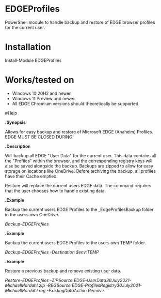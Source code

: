 # EDGEProfiles
PowerShell module to handle backup and restore of EDGE browser profiles for the current user.

# Installation
Install-Module EDGEProfiles

# Works/tested on
- Windows 10 20H2 and newer
- Windows 11 Preview and newer
- All EDGE Chromium versions should theoretically be supported.

#Help

**.Synopsis**

  Allows for easy backup and restore of Microsoft EDGE (Anaheim) Profiles.
  EDGE MUST BE CLOSED DURING!

**.Description**

  Will backup all EDGE "User Data" for the current user. This data contains all the "Profiles" within the browser, and the corresponding registry keys will also be saved alongside the backup.
  Backups are zipped to allow for easy storage on locations like OneDrive.
  Before archiving the backup, all profiles have their Cache emptied.

  Restore will replace the current users EDGE data. The command requires that the user chooses how to handle existing data.

 **.Example**
 
   Backup the current users EDGE Profiles to the \_EdgeProfilesBackup folder in the users own OneDrive.
   
   *Backup-EDGEProfiles*

 **.Example**
 
   Backup the current users EDGE Profiles to the users own TEMP folder.
   
   *Backup-EDGEProfiles -Destination $env:TEMP*

 **.Example**
 
   Restore a previous backup and remove existing user data.
   
   *Restore-EDGEProfiles -ZIPSource EDGE-UserData30July2021-MichaelMardahl.zip -REGSource EDGE-ProfilesRegistry30July2021-MichaelMardahl.reg -ExistingDataAction Remove*
